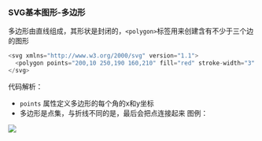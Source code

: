 ### SVG基本图形-多边形

多边形由直线组成，其形状是封闭的，`<polygon>`标签用来创建含有不少于三个边的图形

```javascript
<svg xmlns="http://www.w3.org/2000/svg" version="1.1">
  <polygon points="200,10 250,190 160,210" fill="red" stroke-width="3" stroke="green" />
</svg>
```
代码解析：
+ `points` 属性定义多边形的每个角的x和y坐标
+ 多边形是点集，与折线不同的是，最后会把点连接起来
图例：

![](https://oscimg.oschina.net/oscnet/up-4f93f17428379278eaee5912f6d65c32eca.png)
